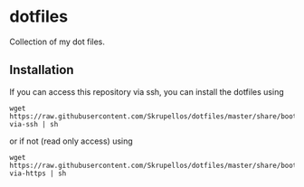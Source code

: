 dotfiles
========

Collection of my dot files.

Installation
------------

If you can access this repository via ssh, you can install the dotfiles using

```
wget https://raw.githubusercontent.com/Skrupellos/dotfiles/master/share/bootstrap-via-ssh | sh
```

or if not (read only access) using
```
wget https://raw.githubusercontent.com/Skrupellos/dotfiles/master/share/bootstrap-via-https | sh
```